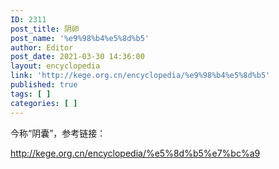 ```yaml
---
ID: 2311
post_title: 阴卵
post_name: '%e9%98%b4%e5%8d%b5'
author: Editor
post_date: 2021-03-30 14:36:00
layout: encyclopedia
link: 'http://kege.org.cn/encyclopedia/%e9%98%b4%e5%8d%b5'
published: true
tags: [ ]
categories: [ ]
---
```

今称“阴囊”，参考链接：

http://kege.org.cn/encyclopedia/%e5%8d%b5%e7%bc%a9